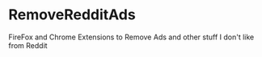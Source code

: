 # RemoveRedditAds
FireFox and Chrome Extensions to Remove Ads and other stuff I don't like from Reddit
